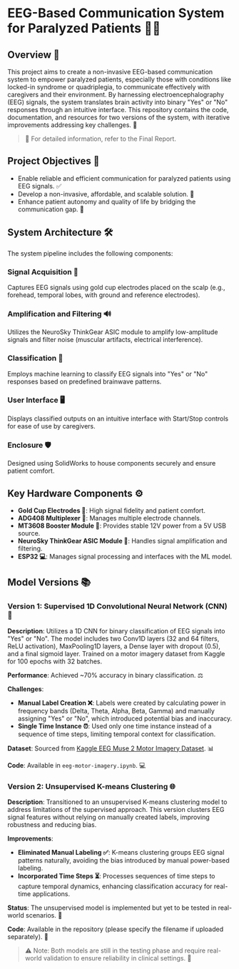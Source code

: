 # EEG-Based Communication System for Paralyzed Patients 🧠💬

## Overview 🌟

This project aims to create a non-invasive EEG-based communication system to empower paralyzed patients, especially those with conditions like locked-in syndrome or quadriplegia, to communicate effectively with caregivers and their environment. By harnessing electroencephalography (EEG) signals, the system translates brain activity into binary "Yes" or "No" responses through an intuitive interface. This repository contains the code, documentation, and resources for two versions of the system, with iterative improvements addressing key challenges. 🚀

> 📄 For detailed information, refer to the Final Report.

## Project Objectives 🎯

* Enable reliable and efficient communication for paralyzed patients using EEG signals. ✅
* Develop a non-invasive, affordable, and scalable solution. 💸
* Enhance patient autonomy and quality of life by bridging the communication gap. 🌈

## System Architecture 🛠️

The system pipeline includes the following components:

### Signal Acquisition 📡

Captures EEG signals using gold cup electrodes placed on the scalp (e.g., forehead, temporal lobes, with ground and reference electrodes).

### Amplification and Filtering 🔊

Utilizes the NeuroSky ThinkGear ASIC module to amplify low-amplitude signals and filter noise (muscular artifacts, electrical interference).

### Classification 🤖

Employs machine learning to classify EEG signals into "Yes" or "No" responses based on predefined brainwave patterns.

### User Interface 🖥️

Displays classified outputs on an intuitive interface with Start/Stop controls for ease of use by caregivers.

### Enclosure 🛡️

Designed using SolidWorks to house components securely and ensure patient comfort.

## Key Hardware Components ⚙️

* **Gold Cup Electrodes 🥇**: High signal fidelity and patient comfort.
* **ADG408 Multiplexer 🔌**: Manages multiple electrode channels.
* **MT3608 Booster Module 🔋**: Provides stable 12V power from a 5V USB source.
* **NeuroSky ThinkGear ASIC Module 🧠**: Handles signal amplification and filtering.
* **ESP32 💻**: Manages signal processing and interfaces with the ML model.

## Model Versions 📚

### Version 1: Supervised 1D Convolutional Neural Network (CNN) 🧠

**Description**: Utilizes a 1D CNN for binary classification of EEG signals into "Yes" or "No". The model includes two Conv1D layers (32 and 64 filters, ReLU activation), MaxPooling1D layers, a Dense layer with dropout (0.5), and a final sigmoid layer. Trained on a motor imagery dataset from Kaggle for 100 epochs with 32 batches.

**Performance**: Achieved \~70% accuracy in binary classification. ⚖️

**Challenges**:

* **Manual Label Creation ❌**: Labels were created by calculating power in frequency bands (Delta, Theta, Alpha, Beta, Gamma) and manually assigning "Yes" or "No", which introduced potential bias and inaccuracy.
* **Single Time Instance ⏰**: Used only one time instance instead of a sequence of time steps, limiting temporal context for classification.

**Dataset**: Sourced from [Kaggle EEG Muse 2 Motor Imagery Dataset](https://www.kaggle.com/datasets/muhammadatefelkaffas/eeg-muse2-motor-imagery-brain-electrical-activity). 📊

**Code**: Available in `eeg-motor-imagery.ipynb`. 💻

### Version 2: Unsupervised K-means Clustering 🌐

**Description**: Transitioned to an unsupervised K-means clustering model to address limitations of the supervised approach. This version clusters EEG signal features without relying on manually created labels, improving robustness and reducing bias.

**Improvements**:

* **Eliminated Manual Labeling ✅**: K-means clustering groups EEG signal patterns naturally, avoiding the bias introduced by manual power-based labeling.
* **Incorporated Time Steps ⏳**: Processes sequences of time steps to capture temporal dynamics, enhancing classification accuracy for real-time applications.

**Status**: The unsupervised model is implemented but yet to be tested in real-world scenarios. 🧪

**Code**: Available in the repository (please specify the filename if uploaded separately). 📂

> ⚠️ Note: Both models are still in the testing phase and require real-world validation to ensure reliability in clinical settings. 🧼
